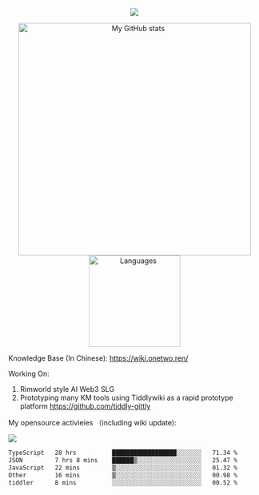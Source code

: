<a href="https://github.com/linonetwo">
    <p align="center">
        <img src="https://github-profile-trophy.vercel.app/?username=linonetwo&column=7&theme=onedark"/>
    </p>
</a>
<a align="center" href="https://github.com/linonetwo">
  <p align="center">
    <img src="https://github-readme-stats.vercel.app/api?username=linonetwo&show_icons=true&count_private=true" alt="My GitHub stats" width="465"/>
    <img src="https://github-readme-stats.vercel.app/api/top-langs/?username=linonetwo&layout=compact&langs_count=10" alt="Languages" height="183">
  </p>
</a>

Knowledge Base (In Chinese): https://wiki.onetwo.ren/

Working On: 

1. Rimworld style AI Web3 SLG
1. Prototyping many KM tools using Tiddlywiki as a rapid prototype platform https://github.com/tiddly-gittly

My opensource activieies （including wiki update):

![](https://visitor-badge.glitch.me/badge?page_id=linonetwo.linonetwo)

<!--START_SECTION:waka-->

```txt
TypeScript   20 hrs          ██████████████████░░░░░░░   71.34 %
JSON         7 hrs 8 mins    ██████▒░░░░░░░░░░░░░░░░░░   25.47 %
JavaScript   22 mins         ▒░░░░░░░░░░░░░░░░░░░░░░░░   01.32 %
Other        16 mins         ▒░░░░░░░░░░░░░░░░░░░░░░░░   00.98 %
tiddler      8 mins          ░░░░░░░░░░░░░░░░░░░░░░░░░   00.52 %
```

<!--END_SECTION:waka-->
